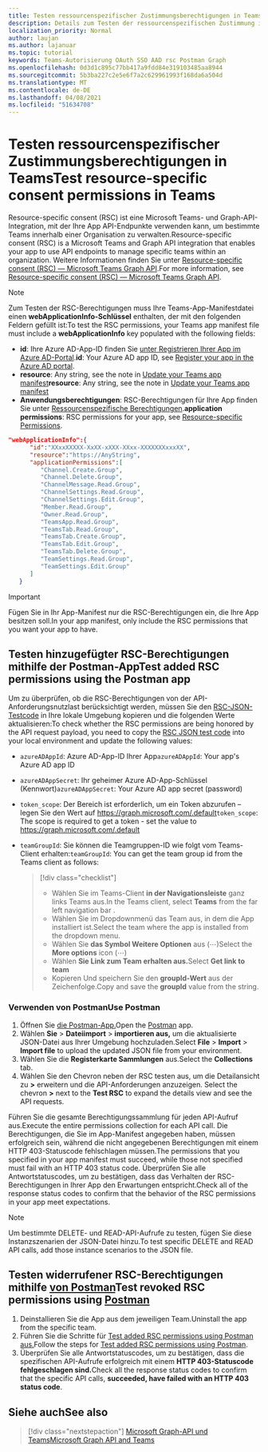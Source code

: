 ```yaml
---
title: Testen ressourcenspezifischer Zustimmungsberechtigungen in Teams
description: Details zum Testen der ressourcenspezifischen Zustimmung in Teams mithilfe von Postman
localization_priority: Normal
author: laujan
ms.author: lajanuar
ms.topic: tutorial
keywords: Teams-Autorisierung OAuth SSO AAD rsc Postman Graph
ms.openlocfilehash: 0d3d1c895c77bb417a9fdd84e319103485aa8944
ms.sourcegitcommit: 5b3ba227c2e5e6f7a2c629961993f168da6a504d
ms.translationtype: MT
ms.contentlocale: de-DE
ms.lasthandoff: 04/08/2021
ms.locfileid: "51634708"
---
```

# <a name="test-resource-specific-consent-permissions-in-teams"></a><span data-ttu-id="ebe70-104">Testen ressourcenspezifischer Zustimmungsberechtigungen in Teams</span><span class="sxs-lookup"><span data-stu-id="ebe70-104">Test resource-specific consent permissions in Teams</span></span>

<span data-ttu-id="ebe70-105">Resource-specific consent (RSC) ist eine Microsoft Teams- und Graph-API-Integration, mit der Ihre App API-Endpunkte verwenden kann, um bestimmte Teams innerhalb einer Organisation zu verwalten.</span><span class="sxs-lookup"><span data-stu-id="ebe70-105">Resource-specific consent (RSC) is a Microsoft Teams and Graph API integration that enables your app to use API endpoints to manage specific teams within an organization.</span></span> <span data-ttu-id="ebe70-106">Weitere Informationen finden Sie unter [Resource-specific consent (RSC) — Microsoft Teams Graph API](resource-specific-consent.md).</span><span class="sxs-lookup"><span data-stu-id="ebe70-106">For more information, see [Resource-specific consent (RSC) — Microsoft Teams Graph API](resource-specific-consent.md).</span></span>

> [!NOTE]
> <span data-ttu-id="ebe70-107">Zum Testen der RSC-Berechtigungen muss Ihre Teams-App-Manifestdatei einen **webApplicationInfo-Schlüssel** enthalten, der mit den folgenden Feldern gefüllt ist:</span><span class="sxs-lookup"><span data-stu-id="ebe70-107">To test the RSC permissions, your Teams app manifest file must include a **webApplicationInfo** key populated with the following fields:</span></span>
>
> - <span data-ttu-id="ebe70-108">**id**: Ihre Azure AD-App-ID finden Sie [unter Registrieren Ihrer App im Azure AD-Portal](resource-specific-consent.md#register-your-app-with-microsoft-identity-platform-via-the-azure-ad-portal).</span><span class="sxs-lookup"><span data-stu-id="ebe70-108">**id**: Your Azure AD app ID, see [Register your app in the Azure AD portal](resource-specific-consent.md#register-your-app-with-microsoft-identity-platform-via-the-azure-ad-portal).</span></span>
> - <span data-ttu-id="ebe70-109">**resource**: Any string, see the note in  [Update your Teams app manifest](resource-specific-consent.md#update-your-teams-app-manifest)</span><span class="sxs-lookup"><span data-stu-id="ebe70-109">**resource**: Any string, see the note in  [Update your Teams app manifest](resource-specific-consent.md#update-your-teams-app-manifest)</span></span>
> - <span data-ttu-id="ebe70-110">**Anwendungsberechtigungen**: RSC-Berechtigungen für Ihre App finden Sie unter [Ressourcenspezifische Berechtigungen](resource-specific-consent.md#resource-specific-permissions).</span><span class="sxs-lookup"><span data-stu-id="ebe70-110">**application permissions**: RSC permissions for  your app, see [Resource-specific Permissions](resource-specific-consent.md#resource-specific-permissions).</span></span>

```json
"webApplicationInfo":{
      "id":"XXxxXXXXX-XxXX-xXXX-XXxx-XXXXXXXxxxXX",
      "resource":"https://AnyString",
      "applicationPermissions":[
         "Channel.Create.Group",
         "Channel.Delete.Group",
         "ChannelMessage.Read.Group",
         "ChannelSettings.Read.Group",
         "ChannelSettings.Edit.Group",
         "Member.Read.Group",
         "Owner.Read.Group",
         "TeamsApp.Read.Group",
         "TeamsTab.Read.Group",
         "TeamsTab.Create.Group",
         "TeamsTab.Edit.Group",
         "TeamsTab.Delete.Group",
         "TeamSettings.Read.Group",
         "TeamSettings.Edit.Group"
      ]
   }
```

> [!IMPORTANT]
> <span data-ttu-id="ebe70-111">Fügen Sie in Ihr App-Manifest nur die RSC-Berechtigungen ein, die Ihre App besitzen soll.</span><span class="sxs-lookup"><span data-stu-id="ebe70-111">In your app manifest, only include the RSC permissions that you want your app to have.</span></span>

## <a name="test-added-rsc-permissions-using-the-postman-app"></a><span data-ttu-id="ebe70-112">Testen hinzugefügter RSC-Berechtigungen mithilfe der Postman-App</span><span class="sxs-lookup"><span data-stu-id="ebe70-112">Test added RSC permissions using the Postman app</span></span>

<span data-ttu-id="ebe70-113">Um zu überprüfen, ob die RSC-Berechtigungen von der API-Anforderungsnutzlast berücksichtigt werden, müssen Sie den [RSC-JSON-Testcode](test-rsc-json-file.md) in Ihre lokale Umgebung kopieren und die folgenden Werte aktualisieren:</span><span class="sxs-lookup"><span data-stu-id="ebe70-113">To check whether the RSC permissions are being honored by the API request payload, you need to copy the [RSC JSON test code](test-rsc-json-file.md) into your local environment and update the following values:</span></span>

* <span data-ttu-id="ebe70-114">`azureADAppId`: Azure AD-App-ID Ihrer App</span><span class="sxs-lookup"><span data-stu-id="ebe70-114">`azureADAppId`: Your app's Azure AD app ID</span></span>
* <span data-ttu-id="ebe70-115">`azureADAppSecret`: Ihr geheimer Azure AD-App-Schlüssel (Kennwort)</span><span class="sxs-lookup"><span data-stu-id="ebe70-115">`azureADAppSecret`: Your Azure AD app secret (password)</span></span>
* <span data-ttu-id="ebe70-116">`token_scope`: Der Bereich ist erforderlich, um ein Token abzurufen – legen Sie den Wert auf https://graph.microsoft.com/.default</span><span class="sxs-lookup"><span data-stu-id="ebe70-116">`token_scope`: The scope is required to get a token - set the value to https://graph.microsoft.com/.default</span></span>
* <span data-ttu-id="ebe70-117">`teamGroupId`: Sie können die Teamgruppen-ID wie folgt vom Teams-Client erhalten:</span><span class="sxs-lookup"><span data-stu-id="ebe70-117">`teamGroupId`: You can get the team group id from the Teams client as follows:</span></span>

  > [!div class="checklist"]
  >
  > * <span data-ttu-id="ebe70-118">Wählen Sie im Teams-Client **in der Navigationsleiste** ganz links Teams aus.</span><span class="sxs-lookup"><span data-stu-id="ebe70-118">In the Teams client, select **Teams** from the far left navigation bar .</span></span>
  > * <span data-ttu-id="ebe70-119">Wählen Sie im Dropdownmenü das Team aus, in dem die App installiert ist.</span><span class="sxs-lookup"><span data-stu-id="ebe70-119">Select the team where the app is installed from the dropdown menu.</span></span>
  > * <span data-ttu-id="ebe70-120">Wählen Sie **das Symbol Weitere Optionen** aus (&#8943;)</span><span class="sxs-lookup"><span data-stu-id="ebe70-120">Select the **More options** icon (&#8943;)</span></span>
  > * <span data-ttu-id="ebe70-121">Wählen **Sie Link zum Team erhalten aus.**</span><span class="sxs-lookup"><span data-stu-id="ebe70-121">Select **Get link to team**</span></span> 
  > * <span data-ttu-id="ebe70-122">Kopieren Und speichern Sie den **groupId-Wert** aus der Zeichenfolge.</span><span class="sxs-lookup"><span data-stu-id="ebe70-122">Copy and save the **groupId** value from the string.</span></span>

### <a name="use-postman"></a><span data-ttu-id="ebe70-123">Verwenden von Postman</span><span class="sxs-lookup"><span data-stu-id="ebe70-123">Use Postman</span></span>

1. <span data-ttu-id="ebe70-124">Öffnen Sie [die Postman-App.](https://www.postman.com)</span><span class="sxs-lookup"><span data-stu-id="ebe70-124">Open the [Postman](https://www.postman.com) app.</span></span>
2. <span data-ttu-id="ebe70-125">Wählen **Sie**  >  **Dateiimport**  >  **importieren aus,** um die aktualisierte JSON-Datei aus Ihrer Umgebung hochzuladen.</span><span class="sxs-lookup"><span data-stu-id="ebe70-125">Select **File** > **Import** > **Import file** to upload the updated JSON file from your environment.</span></span>  
3. <span data-ttu-id="ebe70-126">Wählen Sie die **Registerkarte Sammlungen** aus.</span><span class="sxs-lookup"><span data-stu-id="ebe70-126">Select the **Collections** tab.</span></span> 
4. <span data-ttu-id="ebe70-127">Wählen Sie den Chevron neben der RSC testen aus, um die Detailansicht zu **>** erweitern und die API-Anforderungen anzuzeigen. </span><span class="sxs-lookup"><span data-stu-id="ebe70-127">Select the chevron **>** next to the **Test RSC** to expand the details view and see the API requests.</span></span>

<span data-ttu-id="ebe70-128">Führen Sie die gesamte Berechtigungssammlung für jeden API-Aufruf aus.</span><span class="sxs-lookup"><span data-stu-id="ebe70-128">Execute the entire permissions collection for each API call.</span></span> <span data-ttu-id="ebe70-129">Die Berechtigungen, die Sie im App-Manifest angegeben haben, müssen erfolgreich sein, während die nicht angegebenen Berechtigungen mit einem HTTP 403-Statuscode fehlschlagen müssen.</span><span class="sxs-lookup"><span data-stu-id="ebe70-129">The permissions that you specified in your app manifest must succeed, while those not specified must fail with an HTTP 403 status code.</span></span> <span data-ttu-id="ebe70-130">Überprüfen Sie alle Antwortstatuscodes, um zu bestätigen, dass das Verhalten der RSC-Berechtigungen in Ihrer App den Erwartungen entspricht.</span><span class="sxs-lookup"><span data-stu-id="ebe70-130">Check all of the response status codes to confirm that the behavior of the RSC permissions in your app meet expectations.</span></span>

> [!NOTE]
> <span data-ttu-id="ebe70-131">Um bestimmte DELETE- und READ-API-Aufrufe zu testen, fügen Sie diese Instanzszenarien der JSON-Datei hinzu.</span><span class="sxs-lookup"><span data-stu-id="ebe70-131">To test specific DELETE and READ API calls, add those instance scenarios to the JSON file.</span></span>

## <a name="test-revoked-rsc-permissions-using-postman"></a><span data-ttu-id="ebe70-132">Testen widerrufener RSC-Berechtigungen mithilfe [von Postman](https://www.postman.com/)</span><span class="sxs-lookup"><span data-stu-id="ebe70-132">Test revoked RSC permissions using [Postman](https://www.postman.com/)</span></span>

1. <span data-ttu-id="ebe70-133">Deinstallieren Sie die App aus dem jeweiligen Team.</span><span class="sxs-lookup"><span data-stu-id="ebe70-133">Uninstall the app from the specific team.</span></span>
2. <span data-ttu-id="ebe70-134">Führen Sie die Schritte für [Test added RSC permissions using Postman aus.](#test-added-rsc-permissions-using-the-postman-app)</span><span class="sxs-lookup"><span data-stu-id="ebe70-134">Follow the steps for [Test added RSC permissions using Postman](#test-added-rsc-permissions-using-the-postman-app).</span></span>
3. <span data-ttu-id="ebe70-135">Überprüfen Sie alle Antwortstatuscodes, um zu bestätigen, dass die spezifischen API-Aufrufe erfolgreich mit einem **HTTP 403-Statuscode fehlgeschlagen sind.**</span><span class="sxs-lookup"><span data-stu-id="ebe70-135">Check all the response status codes to confirm that the specific API calls, **succeeded, have failed with an HTTP 403 status code**.</span></span>

## <a name="see-also"></a><span data-ttu-id="ebe70-136">Siehe auch</span><span class="sxs-lookup"><span data-stu-id="ebe70-136">See also</span></span>

> [!div class="nextstepaction"]
> [<span data-ttu-id="ebe70-137">Microsoft Graph-API und Teams</span><span class="sxs-lookup"><span data-stu-id="ebe70-137">Microsoft Graph API and Teams</span></span>](/graph/api/resources/teams-api-overview?view=graph-rest-1.0&preserve-view=true)

